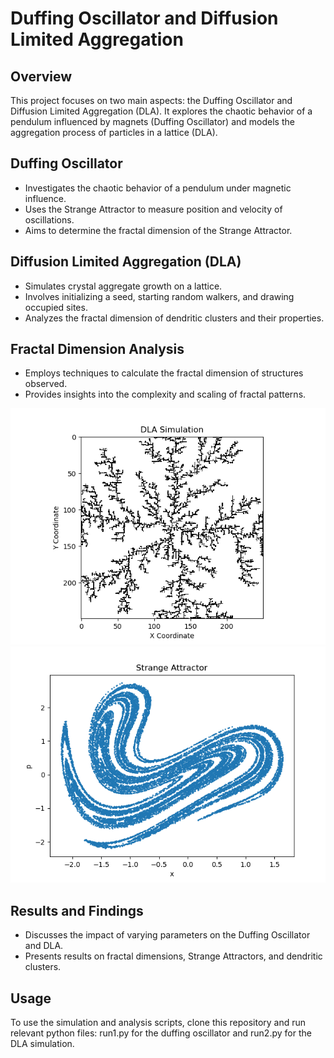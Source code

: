 # Duffing Oscillator and Diffusion Limited Aggregation

## Overview
This project focuses on two main aspects: the Duffing Oscillator and Diffusion Limited Aggregation (DLA). It explores the chaotic behavior of a pendulum influenced by magnets (Duffing Oscillator) and models the aggregation process of particles in a lattice (DLA).

## Duffing Oscillator
- Investigates the chaotic behavior of a pendulum under magnetic influence.
- Uses the Strange Attractor to measure position and velocity of oscillations.
- Aims to determine the fractal dimension of the Strange Attractor.

## Diffusion Limited Aggregation (DLA)
- Simulates crystal aggregate growth on a lattice.
- Involves initializing a seed, starting random walkers, and drawing occupied sites.
- Analyzes the fractal dimension of dendritic clusters and their properties.

## Fractal Dimension Analysis
- Employs techniques to calculate the fractal dimension of structures observed.
- Provides insights into the complexity and scaling of fractal patterns.

![DLA Plot](images/dla_250x250_9000.png)
![Duffing Oscillator 2D Plot](images/strange.png)

## Results and Findings
- Discusses the impact of varying parameters on the Duffing Oscillator and DLA.
- Presents results on fractal dimensions, Strange Attractors, and dendritic clusters.

## Usage
To use the simulation and analysis scripts, clone this repository and run relevant python files: run1.py for the duffing oscillator and run2.py for the DLA simulation.


